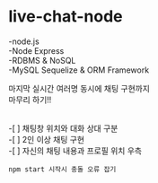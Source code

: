# live-chat-node
-node.js <br>
-Node Express <br>
-RDBMS & NoSQL <br>
-MySQL Sequelize & ORM Framework <br>
<p>마지막 실시간 여러명 동시에 채팅 구현까지 <br>
    마무리 하기!!</p><br>
-[ ] 채팅창 위치와 대화 상대 구분<br>
-[ ] 2인 이상 채팅 구현<br>
-[ ] 자신의 채팅 내용과 프로필 위치 우측<br>
    
    npm start 시작시 충돌 오류 잡기

